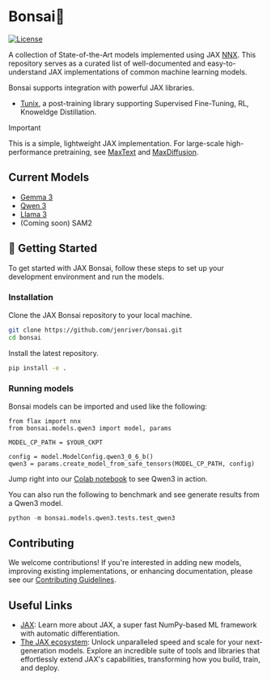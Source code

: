 # Bonsai🌳

[![License](https://img.shields.io/badge/License-Apache%202.0-blue.svg)](LICENSE)

A collection of State-of-the-Art models implemented using JAX [NNX](https://flax.readthedocs.io/en/v0.8.3/experimental/nnx/index.html). This repository serves as a curated list of well-documented and easy-to-understand JAX implementations of common machine learning models.


Bonsai supports integration with powerful JAX libraries.
* [Tunix](https://github.com/google/tunix/tree/main), a post-training library supporting Supervised Fine-Tuning, RL, Knoweldge Distillation.

> [!IMPORTANT]
> This is a simple, lightweight JAX implementation. For large-scale high-performance pretraining, see [MaxText](https://github.com/AI-Hypercomputer/maxtext) and [MaxDiffusion](https://github.com/AI-Hypercomputer/maxdiffusion).


## Current Models

* [Gemma 3](bonsai/models/gemma3/README.md)
* [Qwen 3](bonsai/models/qwen3/README.md)
* [Llama 3](bonsai/models/llama3/README.md)
* (Coming soon) SAM2

## 🏁 Getting Started

To get started with JAX Bonsai, follow these steps to set up your development environment and run the models.

### Installation

Clone the JAX Bonsai repository to your local machine.

```bash
git clone https://github.com/jenriver/bonsai.git
cd bonsai
```

Install the latest repository.
```bash
pip install -e .
```

### Running models

Bonsai models can be imported and used like the following:

```
from flax import nnx
from bonsai.models.qwen3 import model, params

MODEL_CP_PATH = $YOUR_CKPT

config = model.ModelConfig.qwen3_0_6_b()
qwen3 = params.create_model_from_safe_tensors(MODEL_CP_PATH, config)
```

Jump right into our [Colab notebook](https://colab.sandbox.google.com/github/jenriver/bonsai/blob/qwen3/bonsai/models/qwen3/qwen3_example.ipynb) to see Qwen3 in action.

You can also run the following to benchmark and see generate results from a Qwen3 model.
```python
python -m bonsai.models.qwen3.tests.test_qwen3
```


## Contributing

We welcome contributions!
If you're interested in adding new models, improving existing implementations, or enhancing documentation, please see our [Contributing Guidelines](CONTRIBUTING.md).

## Useful Links
* [JAX](https://docs.jax.dev/en/latest/quickstart.html): Learn more about JAX, a super fast NumPy-based ML framework with automatic differentiation.
* [The JAX ecosystem](https://docs.jaxstack.ai/en/latest/getting_started.html): Unlock unparalleled speed and scale for your next-generation models. Explore an incredible suite of tools and libraries that effortlessly extend JAX's capabilities, transforming how you build, train, and deploy.
